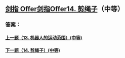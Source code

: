 ## [ 剑指 Offer剑指Offer14. 剪绳子](https://leetcode-cn.com/problems/merge-two-sorted-lists/)（中等）





### 答案：



#### [上一题（13. 机器人的运动范围）(中等)](https://github.com/sdwwld/leetCode/blob/master/src/main/java/com/wld/java/offer/剑指Offer13.md)

#### [下一题（14. 剪绳子）(中等)](https://github.com/sdwwld/leetCode/blob/master/src/main/java/com/wld/java/offer/剑指Offer14-II.md)